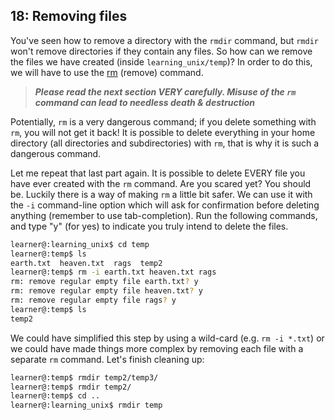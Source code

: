 ## 18: Removing files

You've seen how to remove a directory with the `rmdir` command, but `rmdir` won't remove directories if they contain any files. So how can we remove the files we have created (inside `learning_unix/temp`)? In order to do this, we will have to use the [rm][] (remove) command.

>***Please read the next section VERY carefully. Misuse of the `rm` command can lead to needless death & destruction***

Potentially, `rm` is a very dangerous command; if you delete something with `rm`, you will not get it back! It is possible to delete everything in your home directory (all directories and subdirectories) with `rm`, that is why it is such a dangerous command.

Let me repeat that last part again. It is possible to delete EVERY file you have ever created with the `rm` command. Are you scared yet? You should be. Luckily there is a way of making `rm` a little bit safer. We can use it with the `-i` command-line option which will ask for confirmation before deleting anything (remember to use tab-completion). Run the following commands,
and type "y" (for yes) to indicate you truly intend to delete the files.

```bash
learner@:learning_unix$ cd temp
learner@:temp$ ls
earth.txt  heaven.txt  rags  temp2
learner@:temp$ rm -i earth.txt heaven.txt rags
rm: remove regular empty file earth.txt? y
rm: remove regular empty file heaven.txt? y
rm: remove regular empty file rags? y
learner@:temp$ ls
temp2
```

We could have simplified this step by using a wild-card (e.g. `rm -i *.txt`) or we could have made things more complex by removing each file with a separate `rm` command. Let's finish cleaning up:

```bash
learner@:temp$ rmdir temp2/temp3/
learner@:temp$ rmdir temp2/
learner@:temp$ cd ..
learner@:learning_unix$ rmdir temp
```

[rm]: http://en.wikipedia.org/wiki/Rm_(Unix)
